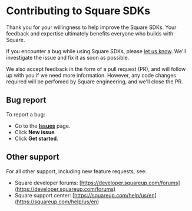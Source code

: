 # Contributing to Square SDKs

Thank you for your willingness to help improve the Square SDKs. Your feedback and expertise ultimately benefits everyone who builds with Square.

If you encounter a bug while using Square SDKs, please [let us know](#bug-reporting).  We'll investigate the issue and fix it as soon as possible.

We also accept feedback in the form of a pull request (PR), and will follow up with you if we need more information.  However, any code changes required will be perfomed by Square engineering, and we'll close the PR.

## Bug report

To report a bug: 
* Go to the **[Issues](../../issues)** page.
* Click **New issue**.
* Click **Get started**.

## Other support

For all other support, including new feature requests, see:

* Square developer forums:  [https://developer.squareup.com/forums](https://developer.squareup.com/forums)
* Square support center:  [https://squareup.com/help/us/en](https://squareup.com/help/us/en)
